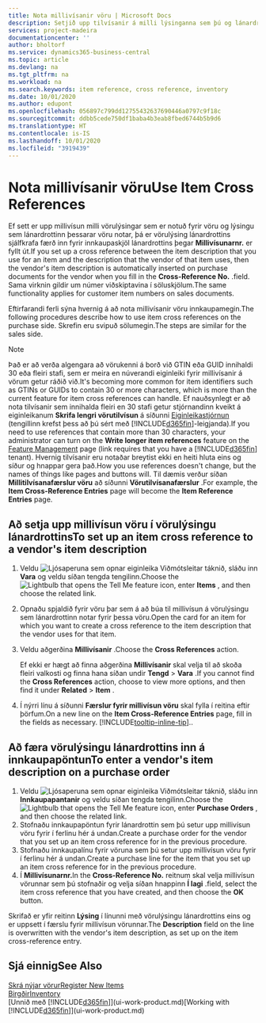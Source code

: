 ```yaml
---
title: Nota millivísanir vöru | Microsoft Docs
description: Setjið upp tilvísanir á milli lýsinganna sem þú og lánardrottinn notið fyrir vöru þannig að hægt sé að setja inn vörulýsingu lánardrottins í innkaupaskjölum.
services: project-madeira
documentationcenter: ''
author: bholtorf
ms.service: dynamics365-business-central
ms.topic: article
ms.devlang: na
ms.tgt_pltfrm: na
ms.workload: na
ms.search.keywords: item reference, cross reference, inventory
ms.date: 10/01/2020
ms.author: edupont
ms.openlocfilehash: 056897c799dd12755432637690446a0797c9f18c
ms.sourcegitcommit: ddbb5cede750df1baba4b3eab8fbed6744b5b9d6
ms.translationtype: HT
ms.contentlocale: is-IS
ms.lasthandoff: 10/01/2020
ms.locfileid: "3919439"
---
```

# <a name="use-item-cross-references"></a><span data-ttu-id="a1408-103">Nota millivísanir vöru</span><span class="sxs-lookup"><span data-stu-id="a1408-103">Use Item Cross References</span></span>
<span data-ttu-id="a1408-104">Ef sett er upp millivísun milli vörulýsingar sem er notuð fyrir vöru og lýsingu sem lánardrottinn þessarar vöru notar, þá er vörulýsing lánardrottins sjálfkrafa færð inn fyrir innkaupaskjöl lánardrottins þegar **Millivísunarnr.** er fyllt út.</span><span class="sxs-lookup"><span data-stu-id="a1408-104">If you set up a cross reference between the item description that you use for an item and the description that the vendor of that item uses, then the vendor's item description is automatically inserted on purchase documents for the vendor when you fill in the **Cross-Reference No.**</span></span> <span data-ttu-id="a1408-105">.</span><span class="sxs-lookup"><span data-stu-id="a1408-105">field.</span></span> <span data-ttu-id="a1408-106">Sama virknin gildir um númer viðskiptavina í söluskjölum.</span><span class="sxs-lookup"><span data-stu-id="a1408-106">The same functionality applies for customer item numbers on sales documents.</span></span>

<span data-ttu-id="a1408-107">Eftirfarandi ferli sýna hvernig á að nota millivísanir vöru innkaupamegin.</span><span class="sxs-lookup"><span data-stu-id="a1408-107">The following procedures describe how to use item cross references on the purchase side.</span></span> <span data-ttu-id="a1408-108">Skrefin eru svipuð sölumegin.</span><span class="sxs-lookup"><span data-stu-id="a1408-108">The steps are similar for the sales side.</span></span>

> [!NOTE]
> <span data-ttu-id="a1408-109">Það er að verða algengara að vörukenni á borð við GTIN eða GUID innihaldi 30 eða fleiri stafi, sem er meira en núverandi eiginleiki fyrir millivísanir á vörum getur ráðið við.</span><span class="sxs-lookup"><span data-stu-id="a1408-109">It's becoming more common for item identifiers such as GTINs or GUIDs to contain 30 or more characters, which is more than the current feature for item cross references can handle.</span></span> <span data-ttu-id="a1408-110">Ef nauðsynlegt er að nota tilvísanir sem innihalda fleiri en 30 stafi getur stjórnandinn kveikt á eiginleikanum **Skrifa lengri vörutilvísun** á síðunni [Eiginleikastjórnun](https://businesscentral.dynamics.com/?page=xzy) (tengillinn krefst þess að þú sért með [!INCLUDE[d365fin](includes/d365fin_md.md)]-leigjanda).</span><span class="sxs-lookup"><span data-stu-id="a1408-110">If you need to use references that contain more than 30 characters, your administrator can turn on the **Write longer item references** feature on the [Feature Management](https://businesscentral.dynamics.com/?page=xzy) page (link requires that you have a [!INCLUDE[d365fin](includes/d365fin_md.md)] tenant).</span></span> <span data-ttu-id="a1408-111">Hvernig tilvísanir eru notaðar breytist ekki en heiti hluta eins og síður og hnappar gera það.</span><span class="sxs-lookup"><span data-stu-id="a1408-111">How you use references doesn't change, but the names of things like pages and buttons will.</span></span> <span data-ttu-id="a1408-112">Til dæmis verður síðan **Millitilvísanafærslur vöru** að síðunni **Vörutilvísanafærslur** .</span><span class="sxs-lookup"><span data-stu-id="a1408-112">For example, the **Item Cross-Reference Entries** page will become the **Item Reference Entries** page.</span></span>

## <a name="to-set-up-an-item-cross-reference-to-a-vendors-item-description"></a><span data-ttu-id="a1408-113">Að setja upp millivísun vöru í vörulýsingu lánardrottins</span><span class="sxs-lookup"><span data-stu-id="a1408-113">To set up an item cross reference to a vendor's item description</span></span>

1. <span data-ttu-id="a1408-114">Veldu ![Ljósaperuna sem opnar eiginleika Viðmótsleitar](media/ui-search/search_small.png "Segðu mér hvað þú vilt gera") táknið, sláðu inn **Vara** og veldu síðan tengda tengilinn.</span><span class="sxs-lookup"><span data-stu-id="a1408-114">Choose the ![Lightbulb that opens the Tell Me feature](media/ui-search/search_small.png "Tell me what you want to do") icon, enter **Items** , and then choose the related link.</span></span>
2. <span data-ttu-id="a1408-115">Opnaðu spjaldið fyrir vöru þar sem á að búa til millivísun á vörulýsingu sem lánardrottinn notar fyrir þessa vöru.</span><span class="sxs-lookup"><span data-stu-id="a1408-115">Open the card for an item for which you want to create a cross reference to the item description that the vendor uses for that item.</span></span>
3. <span data-ttu-id="a1408-116">Veldu aðgerðina **Millivísanir** .</span><span class="sxs-lookup"><span data-stu-id="a1408-116">Choose the **Cross References** action.</span></span>

     <span data-ttu-id="a1408-117">Ef ekki er hægt að finna aðgerðina **Millivísanir** skal velja til að skoða fleiri valkosti og finna hana síðan undir **Tengd** > **Vara** .</span><span class="sxs-lookup"><span data-stu-id="a1408-117">If you cannot find the **Cross References** action, choose to view more options, and then find it under **Related** > **Item** .</span></span>
  
4. <span data-ttu-id="a1408-118">Í nýrri línu á síðunni **Færslur fyrir millivísun vöru** skal fylla í reitina eftir þörfum.</span><span class="sxs-lookup"><span data-stu-id="a1408-118">On a new line on the **Item Cross-Reference Entries** page, fill in the fields as necessary.</span></span> [!INCLUDE[tooltip-inline-tip](includes/tooltip-inline-tip_md.md)]<span data-ttu-id="a1408-119">.</span><span class="sxs-lookup"><span data-stu-id="a1408-119">.</span></span>

## <a name="to-enter-a-vendors-item-description-on-a-purchase-order"></a><span data-ttu-id="a1408-120">Að færa vörulýsingu lánardrottins inn á innkaupapöntun</span><span class="sxs-lookup"><span data-stu-id="a1408-120">To enter a vendor's item description on a purchase order</span></span>

1. <span data-ttu-id="a1408-121">Veldu ![Ljósaperuna sem opnar eiginleika Viðmótsleitar](media/ui-search/search_small.png "Segðu mér hvað þú vilt gera") táknið, sláðu inn **Innkaupapantanir** og veldu síðan tengda tengilinn.</span><span class="sxs-lookup"><span data-stu-id="a1408-121">Choose the ![Lightbulb that opens the Tell Me feature](media/ui-search/search_small.png "Tell me what you want to do") icon, enter **Purchase Orders** , and then choose the related link.</span></span>
2. <span data-ttu-id="a1408-122">Stofnaðu innkaupapöntun fyrir lánardrottin sem þú setur upp millivísun vöru fyrir í ferlinu hér á undan.</span><span class="sxs-lookup"><span data-stu-id="a1408-122">Create a purchase order for the vendor that you set up an item cross reference for in the previous procedure.</span></span>
3. <span data-ttu-id="a1408-123">Stofnaðu innkaupalínu fyrir vöruna sem þú setur upp millivísun vöru fyrir í ferlinu hér á undan.</span><span class="sxs-lookup"><span data-stu-id="a1408-123">Create a purchase line for the item that you set up an item cross reference for in the previous procedure.</span></span>
4. <span data-ttu-id="a1408-124">Í **Millivísunarnr.**</span><span class="sxs-lookup"><span data-stu-id="a1408-124">In the **Cross-Reference No.**</span></span> <span data-ttu-id="a1408-125">reitnum skal velja millivísun vörunnar sem þú stofnaðir og velja síðan hnappinn **Í lagi** .</span><span class="sxs-lookup"><span data-stu-id="a1408-125">field, select the item cross reference that you have created, and then choose the **OK** button.</span></span>

<span data-ttu-id="a1408-126">Skrifað er yfir reitinn **Lýsing** í línunni með vörulýsingu lánardrottins eins og er uppsett í færslu fyrir millivísun vörunnar.</span><span class="sxs-lookup"><span data-stu-id="a1408-126">The **Description** field on the line is overwritten with the vendor's item description, as set up on the item cross-reference entry.</span></span>

## <a name="see-also"></a><span data-ttu-id="a1408-127">Sjá einnig</span><span class="sxs-lookup"><span data-stu-id="a1408-127">See Also</span></span>
[<span data-ttu-id="a1408-128">Skrá nýjar vörur</span><span class="sxs-lookup"><span data-stu-id="a1408-128">Register New Items</span></span>](inventory-how-register-new-items.md)  
[<span data-ttu-id="a1408-129">Birgðir</span><span class="sxs-lookup"><span data-stu-id="a1408-129">Inventory</span></span>](inventory-manage-inventory.md)  
<span data-ttu-id="a1408-130">[Unnið með [!INCLUDE[d365fin](includes/d365fin_md.md)]](ui-work-product.md)</span><span class="sxs-lookup"><span data-stu-id="a1408-130">[Working with [!INCLUDE[d365fin](includes/d365fin_md.md)]](ui-work-product.md)</span></span>
